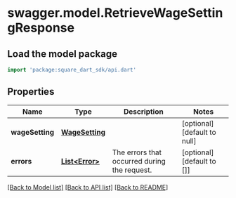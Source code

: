 # swagger.model.RetrieveWageSettingResponse

## Load the model package
```dart
import 'package:square_dart_sdk/api.dart'
```

## Properties
Name | Type | Description | Notes
------------ | ------------- | ------------- | -------------
**wageSetting** | [**WageSetting**](WageSetting.md) |  | [optional] [default to null]
**errors** | [**List&lt;Error&gt;**](Error.md) | The errors that occurred during the request. | [optional] [default to []]

[[Back to Model list]](../README.md#documentation-for-models) [[Back to API list]](../README.md#documentation-for-api-endpoints) [[Back to README]](../README.md)

